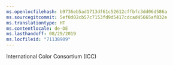 ```yaml
---
ms.openlocfilehash: b9736eb5ad1713df61c52612cffbfc3dd06d586a
ms.sourcegitcommit: 5ef0d02cb57c7153fd9d5417cdcad45665af832e
ms.translationtype: HT
ms.contentlocale: de-DE
ms.lasthandoff: 08/29/2019
ms.locfileid: "71138909"
---
```

International Color Consortium (ICC)